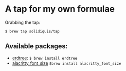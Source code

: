 # A tap for my own formulae

Grabbing the tap:
```
$ brew tap solidiquis/tap
```

## Available packages:

- [erdtree](https://github.com/solidiquis/erdtree): `$ brew install erdtree`
- [alacritty_font_size](https://github.com/solidiquis/alacritty_font_size) `$brew install alacritty_font_size`
